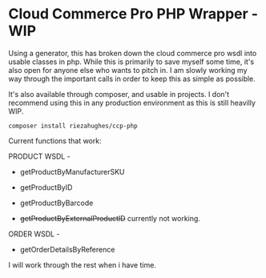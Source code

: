 # Cloud Commerce Pro PHP Wrapper - WIP

Using a generator, this has broken down the cloud commerce pro wsdl into usable classes in php. While this is primarily to save myself some time, it's also open for anyone else who wants to pitch in. I am slowly working my way 
through the important calls in order to keep this as simple as possible. 

It's also available through composer, and usable in projects. I don't recommend using this in any production environment as this is still heavilly WIP. 

`composer install riezahughes/ccp-php`

Current functions that work: 

PRODUCT WSDL - 

- getProductByManufacturerSKU

- getProductByID

- getProductByBarcode

- ~~getProductByExternalProductID~~ currently not working. 

ORDER WSDL - 

- getOrderDetailsByReference

I will work through the rest when i have time.
